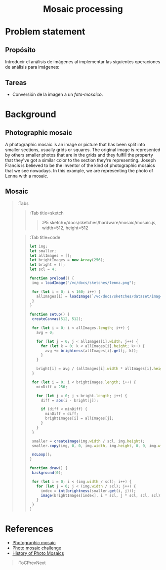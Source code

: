 <h1 align="center">Mosaic processing</h1>

# Problem statement

## Propósito

Introducir el análisis de imágenes al implementar las siguientes operaciones de análisis para imágenes:

## Tareas

* Conversión de la imagen a un _foto-mosaico_.

# Background

## Photographic mosaic

A photographic mosaic is an image or picture that has been split into smaller sections, usually grids or squares. The original image is represented by others smaller photos that are in the grids and they fulfill the property that they've got a similar color to the section they're representing. Joseph Francis is believed to be the inventor of the kind of photographic mosaics that we see nowadays. In this example, we are representing the photo of Lenna with a mosaic.

## Mosaic

> :Tabs
> > :Tab title=sketch
> >
> > > :P5 sketch=/docs/sketches/hardware/mosaic/mosaic.js, width=512, height=512 
> 
> > :Tab title=code
> > 
> > ```js | mosaic.js
> >let img;
> >let smaller;
> >let allImages = [];
> >let brightImages = new Array(256);
> >let bright = [];
> >let scl = 4;
> >
> >function preload() {
> >  img = loadImage("/vc/docs/sketches/lenna.png");
> >
> >  for (let i = 0; i < 160; i++) {
> >    allImages[i] = loadImage(`/vc/docs/sketches/dataset/image${i}.jpg`);
> >  }
> >}
> >
> >function setup() {
> >  createCanvas(512, 512);
> >
> >  for (let i = 0; i < allImages.length; i++) {
> >    avg = 0;
> >
> >    for (let j = 0; j < allImages[i].width; j++) {
> >      for (let k = 0; k < allImages[i].height; k++) {
> >        avg += brightness(allImages[i].get(j, k));
> >      }
> >    }
> >
> >    bright[i] = avg / (allImages[i].width * allImages[i].height);
> >  }
> >
> >  for (let i = 0; i < brightImages.length; i++) {
> >    minDiff = 256;
> >
> >    for (let j = 0; j < bright.length; j++) {
> >      diff = abs(i - bright[j]);
> >
> >      if (diff < minDiff) {
> >        minDiff = diff;
> >        brightImages[i] = allImages[j];
> >      }
> >    }
> >  }
> >
> >  smaller = createImage(img.width / scl, img.height);
> >  smaller.copy(img, 0, 0, img.width, img.height, 0, 0, img.width / scl, img.height / scl);
> >
> >  noLoop();
> >}
> >
> >function draw() {
> >  background(0);
> >
> >  for (let i = 0; i < (img.width / scl); i++) {
> >    for (let j = 0; j < (img.width / scl); j++) {
> >      index = int(brightness(smaller.get(i, j)));
> >      image(brightImages[index], i * scl, j * scl, scl, scl);
> >    }
> >  }
> >}
> > ```

# References

+ [Photographic mosaic](https://en.wikipedia.org/wiki/Photographic_mosaic)
+ [Photo mosaic challenge](https://www.youtube.com/watch?v=nnlAH1zDBDE)
+ [History of Photo Mosaics](https://digitalartform.com/2017/01/05/history-of-photo-mosaics/)

> :ToCPrevNext